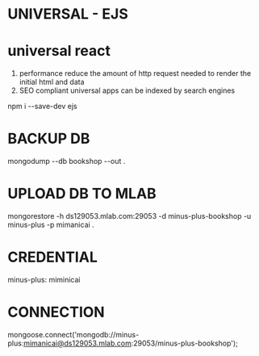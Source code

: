 
UNIVERSAL - EJS
===
universal react
===============
1. performance
reduce the amount of http request needed to render the initial html and data
2. SEO compliant
universal apps can be indexed by search engines


npm i --save-dev ejs


BACKUP DB
=========
mongodump --db bookshop --out .

UPLOAD DB TO MLAB
=================
mongorestore -h ds129053.mlab.com:29053 -d minus-plus-bookshop -u minus-plus -p mimanicai .

CREDENTIAL
==========
minus-plus: miminicai

CONNECTION
==========
mongoose.connect('mongodb://minus-plus:mimanicai@ds129053.mlab.com:29053/minus-plus-bookshop');
